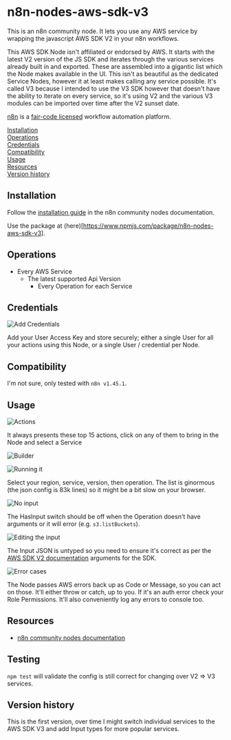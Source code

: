 # n8n-nodes-aws-sdk-v3

This is an n8n community node. It lets you use any AWS service by wrapping the javascript AWS SDK V2 in your n8n workflows.

This AWS SDK Node isn't affiliated or endorsed by AWS. It starts with the latest V2 version of the JS SDK and iterates through the various services already built in and exported. These are assembled into a gigantic list which the Node makes available in the UI. This isn't as beautiful as the dedicated Service Nodes, however it at least makes calling any service possible. It's called V3 because I intended to use the V3 SDK however that doesn't have the ability to iterate on every service, so it's using V2 and the various V3 modules can be imported over time after the V2 sunset date.

[n8n](https://n8n.io/) is a [fair-code licensed](https://docs.n8n.io/reference/license/) workflow automation platform.

[Installation](#installation)  
[Operations](#operations)  
[Credentials](#credentials) <!-- delete if no auth needed -->  
[Compatibility](#compatibility)  
[Usage](#usage) <!-- delete if not using this section -->  
[Resources](#resources)  
[Version history](#version-history) <!-- delete if not using this section -->

## Installation

Follow the [installation guide](https://docs.n8n.io/integrations/community-nodes/installation/) in the n8n community nodes documentation.

Use the package at (here)[https://www.npmjs.com/package/n8n-nodes-aws-sdk-v3].

## Operations

- Every AWS Service
  - The latest supported Api Version
    - Every Operation for each Service

## Credentials
![Add Credentials](images/credentials.png)

Add your User Access Key and store securely; either a single User for all your actions using this Node, or a single User / credential per Node.

## Compatibility

I'm not sure, only tested with `n8n v1.45.1`.

## Usage

![Actions](images/actions.png)

It always presents these top 15 actions, click on any of them to bring in the Node and select a Service

![Builder](images/builder.png)

![Running it](images/testRun.png)

Select your region, service, version, then operation. The list is ginormous (the json config is 83k lines) so it might be a bit slow on your browser.

![No input](images/listBuckets.png)

The HasInput switch should be off when the Operation doesn't have arguments or it will error (e.g. `s3.listBuckets`).

![Editing the input](images/editExpression.png)

The Input JSON is untyped so you need to ensure it's correct as per the [AWS SDK V2 documentation](https://docs.aws.amazon.com/AWSJavaScriptSDK/latest/AWS/S3.html) arguments for the SDK.

![Error cases](images/handleError.png)

The Node passes AWS errors back up as Code or Message, so you can act on those. It'll either throw or catch, up to you. If it's an auth error check your Role Permissions. It'll also conveniently log any errors to console too.

## Resources

- [n8n community nodes documentation](https://docs.n8n.io/integrations/community-nodes/)


## Testing

`npm test` will validate the config is still correct for changing over V2 => V3 services.

## Version history

This is the first version, over time I might switch individual services to the AWS SDK V3 and add Input types for more popular services.
